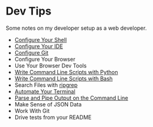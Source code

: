 # Dev Tips

Some notes on my developer setup as a web developer.

* [Configure Your Shell](configure-your-shell.md)
* [Configure Your IDE](configure-your-ide.md)
* [Configure Git](configure-git.md)
* Configure Your Browser
* Use Your Browser Dev Tools
* [Write Command Line Scripts with Python](write-command-line-scripts-with-python.md)
* [Write Command Line Scripts with Bash](write-command-line-scripts-with-bash.md)
* Search Files with [ripgrep](https://github.com/BurntSushi/ripgrep)
* [Automate Your Terminal](automate-your-terminal.md)
* [Parse and Pipe Output on the Command Line](parse-and-pipe-output-on-the-command-line.md)
* Make Sense of JSON Data
* Work With Git
* Drive tests from your README
